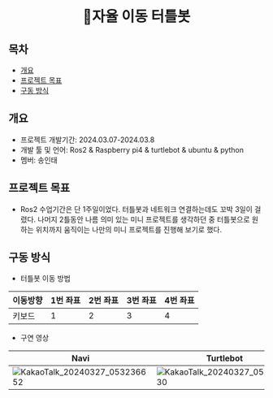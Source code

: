 <div align="center">
<h1>🐢자율 이동 터틀봇</h1>
</div>

## 목차
  - [개요](#개요) 
  - [프로젝트 목표](#프로젝트-목표)
  - [구동 방식](#구동-방식)

## 개요
- 프로젝트 개발기간: 2024.03.07-2024.03.8
- 개발 툴 및 언어: Ros2 & Raspberry pi4 & turtlebot & ubuntu & python
- 멤버: 송인태

## 프로젝트 목표 
- Ros2 수업기간은 단 1주일이었다. 터틀봇과 네트워크 연결하는데도 꼬박 3일이 걸렸다. 나머지 2틀동안 나름 의미 있는 미니 프로젝트를 생각하던 중 터틀봇으로 원하는 위치까지 움직이는 나만의 미니 프로젝트를 진행해 보기로 했다.

## 구동 방식

- 터틀봇 이동 방법

|이동방향|1번 좌표|2번 좌표|3번 좌표|4번 좌표|
|---|---|---|---|---|
|키보드| 1 | 2 | 3 | 4 |

- 구연 영상

|Navi|Turtlebot|
|---|---|
|![KakaoTalk_20240327_053236652](https://github.com/dlsxo1023/Turtlebot_miniproject/assets/149138829/af0b01c0-53eb-4f62-8f8e-e4e4665a635e)|![KakaoTalk_20240327_053238430](https://github.com/dlsxo1023/Turtlebot_miniproject/assets/149138829/f9395326-4fb8-415f-b3ab-1252882b383a)|

